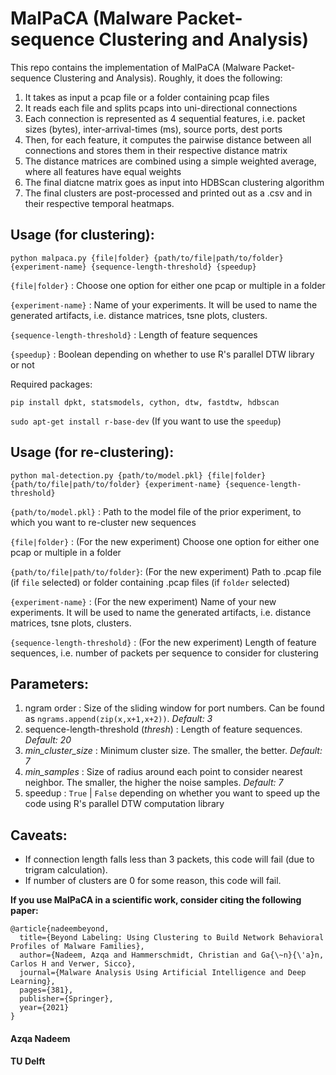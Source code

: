 # MalPaCA (Malware Packet-sequence Clustering and Analysis)

This repo contains the implementation of MalPaCA (Malware Packet-sequence Clustering and Analysis). Roughly, it does the following:

1. It takes as input a pcap file or a folder containing pcap files
2. It reads each file and splits pcaps into uni-directional connections
3. Each connection is represented as 4 sequential features, i.e. packet sizes (bytes), inter-arrival-times (ms), source ports, dest ports
4. Then, for each feature, it computes the pairwise distance between all connections and stores them in their respective distance matrix
5. The distance matrices are combined using a simple weighted average, where all features have equal weights
6. The final diatcne matrix goes as input into HDBScan clustering algorithm
7. The final clusters are post-processed and printed out as a .csv and in their respective temporal heatmaps.

## Usage (for clustering):
`python malpaca.py {file|folder} {path/to/file|path/to/folder} {experiment-name} {sequence-length-threshold} {speedup}`

`{file|folder}` : Choose one option for either one pcap or multiple in a folder

`{experiment-name}` : Name of your experiments. It will be used to name the generated artifacts, i.e. distance matrices, tsne plots, clusters.

`{sequence-length-threshold}` : Length of feature sequences

`{speedup}` : Boolean depending on whether to use R's parallel DTW library or not

Required packages:

`pip install dpkt, statsmodels, cython, dtw, fastdtw, hdbscan`

`sudo apt-get install r-base-dev` (If you want to use the `speedup`)

## Usage (for re-clustering):
`python mal-detection.py {path/to/model.pkl} {file|folder} {path/to/file|path/to/folder} {experiment-name} {sequence-length-threshold}`

`{path/to/model.pkl}` : Path to the model file of the prior experiment, to which you want to re-cluster new sequences

`{file|folder}` : (For the new experiment) Choose one option for either one pcap or multiple in a folder

`{path/to/file|path/to/folder}`: (For the new experiment) Path to .pcap file (if `file` selected) or folder containing .pcap files (if `folder` selected) 

`{experiment-name}` : (For the new experiment) Name of your new experiments. It will be used to name the generated artifacts, i.e. distance matrices, tsne plots, clusters.

`{sequence-length-threshold}` : (For the new experiment) Length of feature sequences, i.e. number of packets per sequence to consider for clustering

## Parameters:

1. ngram order : Size of the sliding window for port numbers. Can be found as `ngrams.append(zip(x,x+1,x+2))`. _Default: 3_
2. sequence-length-threshold (_thresh_) : Length of feature sequences. _Default: 20_
3. _min\_cluster\_size_ : Minimum cluster size. The smaller, the better. _Default: 7_
4. _min\_samples_ : Size of radius around each point to consider nearest neighbor. The smaller, the higher the noise samples. _Default: 7_
5. speedup : `True` | `False` depending on whether you want to speed up the code using R's parallel DTW computation library

## Caveats:

- If connection length falls less than 3 packets, this code will fail (due to trigram calculation).
- If number of clusters are 0 for some reason, this code will fail.

**If you use MalPaCA in a scientific work, consider citing the following paper:**

```
@article{nadeembeyond,
  title={Beyond Labeling: Using Clustering to Build Network Behavioral Profiles of Malware Families},
  author={Nadeem, Azqa and Hammerschmidt, Christian and Ga{\~n}{\'a}n, Carlos H and Verwer, Sicco},
  journal={Malware Analysis Using Artificial Intelligence and Deep Learning},
  pages={381},
  publisher={Springer},
  year={2021}
}
```

#### Azqa Nadeem
#### TU Delft

